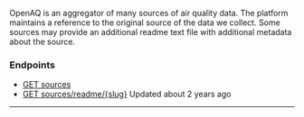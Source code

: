 OpenAQ is an aggregator of many sources of air quality data. The platform maintains a reference to the original source of the data we collect. Some sources may provide an additional readme text file with additional metadata about the source.


### Endpoints


* [GET sources](/reference/sources_get_v2_sources_get)
* [GET sources/readme/{slug}](/reference/readme_get_v2_sources_readme__slug__get)
Updated about 2 years ago 



---

